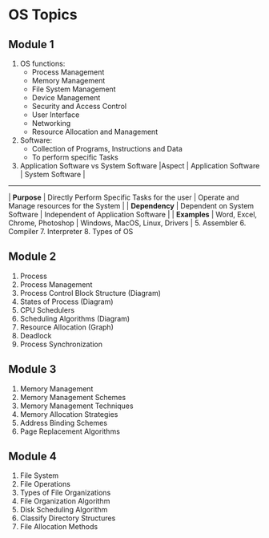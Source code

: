 # OS Topics

## Module 1
1. OS functions:
    - Process Management
    - Memory Management
    - File System Management
    - Device Management
    - Security and Access Control
    - User Interface
    - Networking
    - Resource Allocation and Management
2. Software:
    - Collection of Programs, Instructions and Data
    - To perform specific Tasks
3. Application Software vs System Software
|Aspect          | Application Software                         |  System Software |
------------------------------------------------------------------------------
| **Purpose**    | Directly Perform Specific Tasks for the user | Operate and Manage resources for the System |
| **Dependency** | Dependent on System Software                 | Independent of Application Software |
| **Examples**   | Word, Excel, Chrome, Photoshop               | Windows, MacOS, Linux, Drivers |
5. Assembler
6. Compiler
7. Interpreter
8. Types of OS

## Module 2
1. Process
2. Process Management
3. Process Control Block Structure (Diagram)
4. States of Process (Diagram)
5. CPU Schedulers
6. Scheduling Algorithms (Diagram)
7. Resource Allocation (Graph)
8. Deadlock
9. Process Synchronization

## Module 3
1. Memory Management
2. Memory Management Schemes
3. Memory Management Techniques
4. Memory Allocation Strategies
5. Address Binding Schemes
6. Page Replacement Algorithms

## Module 4
1. File System
2. File Operations
3. Types of File Organizations
4. File Organization Algorithm
5. Disk Scheduling Algorithm
6. Classify Directory Structures
7. File Allocation Methods

